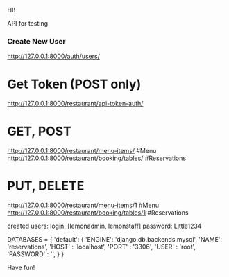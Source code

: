 HI!

API for testing
### Create New User
http://127.0.0.1:8000/auth/users/

# Get Token (POST only)
http://127.0.0.1:8000/restaurant/api-token-auth/

# GET, POST
http://127.0.0.1:8000/restaurant/menu-items/        #Menu
http://127.0.0.1:8000/restaurant/booking/tables/    #Reservations

# PUT, DELETE
http://127.0.0.1:8000/restaurant/menu-items/1       #Menu
http://127.0.0.1:8000/restaurant/booking/tables/1   #Reservations


created users:
login: [lemonadmin, lemonstaff]
password: Little1234

DATABASES = {
    'default': {
        'ENGINE': 'django.db.backends.mysql',
        'NAME': 'reservations',
        'HOST' : 'localhost',
        'PORT' : '3306',
        'USER' : 'root',
        'PASSWORD' : '',
    }
}

Have fun!
